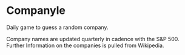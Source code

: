 # Companyle
Daily game to guess a random company.

Company names are updated quarterly in cadence with the S&P 500. Further Information on the companies is pulled from Wikipedia.
